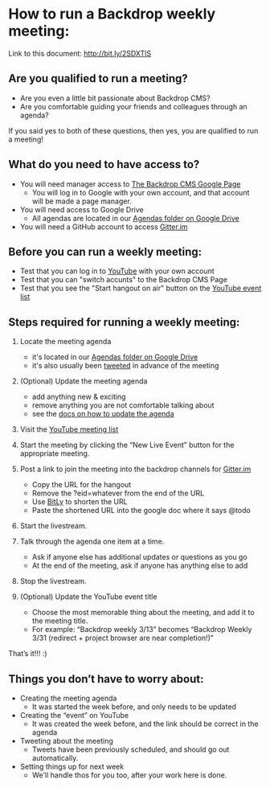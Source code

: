 
# How to run a Backdrop weekly meeting:

Link to this document: http://bit.ly/2SDXTlS


## Are you qualified to run a meeting?

* Are you even a little bit passionate about Backdrop CMS?
* Are you comfortable guiding your friends and colleagues through an agenda?


If you said yes to both of these questions, then yes, you are qualified to run a meeting!

## What do you need to have access to?

* You will need manager access to [The Backdrop CMS Google Page](https://aboutme.google.com/u/0/b/107335894649589204558/#name)
  - You will log in to Google with your own account, and that account will be made a page manager.
* You will need access to Google Drive
  - All agendas are located in our [Agendas folder on Google Drive](http://bit.ly/2sZbS8l)
* You will need a GitHub account to access [Gitter.im](https://gitter.im/backdrop/backdrop-issues)


## Before you can run a weekly meeting:

* Test that you can log in to [YouTube](https://www.youtube.com) with your own account
* Test that you can "switch accunts" to the Backdrop CMS Page
* Test that you see the "Start hangout on air" button on the [YouTube event list](https://www.youtube.com/my_live_events)


## Steps required for running a weekly meeting:

1. Locate the meeting agenda
   * it's located in our [Agendas folder on Google Drive](http://bit.ly/2sZbS8l)
   * it's also usually been [tweeted](https://twitter.com/backdropcms) in advance of the meeting

1. (Optional) Update the meeting agenda
   * add anything new & exciting
   * remove anything you are not comfortable talking about
   * see the [docs on how to update the agenda](http://bit.ly/2yOkeF4)

1. Visit the [YouTube meeting list](https://www.youtube.com/my_live_events)

1. Start the meeting by clicking the “New Live Event” button for the appropriate meeting.

1. Post a link to join the meeting into the backdrop channels for [Gitter.im](https://gitter.im/backdrop/backdrop-issues)
   * Copy the URL for the hangout
   * Remove the ?eid=whatever from the end of the URL
   * Use [BitLy](https://bitly.com) to shorten the URL
   * Paste the shortened URL into the google doc where it says @todo

1. Start the livestream.

1. Talk through the agenda one item at a time.
   * Ask if anyone else has additional updates or questions as you go
   * At the end of the meeting, ask if anyone has anything else to add

1. Stop the livestream.

1. (Optional) Update the YouTube event title
   * Choose the most memorable thing about the meeting, and add it to the meeting title.
   * For example: “Backdrop weekly 3/13” becomes  “Backdrop Weekly 3/31 (redirect + project browser are near completion!)”

That’s it!!! :)


## Things you don’t have to worry about:

* Creating the meeting agenda
  - It was started the week before, and only needs to be updated
* Creating the “event” on YouTube
  - It was created the week before, and the link should be correct in the agenda
* Tweeting about the meeting
  - Tweets have been previously scheduled, and should go out automatically.
* Setting things up for next week
  - We'll handle thos for you too, after your work here is done.
